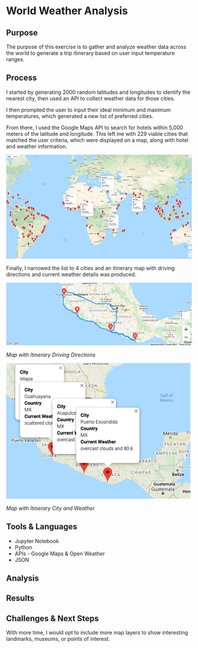 # World Weather Analysis

## Purpose

The purpose of this exercise is to gather and analyze weather data across the world to generate a trip itinerary based on user input temperature ranges.

## Process

I started by generating 2000 random latitudes and longitudes to identify the nearest city, then used an API to collect weather data for those cities.

I then prompted the user to input their ideal minimum and maximum temperatures, which generated a new list of preferred cities.

From there, I used the Google Maps API to search for hotels within 5,000 meters of the latitude and longitude. This left me with 229 viable cities that matched the user criteria, which were displayed on a map, along with hotel and weather information.

![Map with City Options](https://github.com/krockway/World_Weather_Analysis/blob/main/Vacation_Search/WeatherPy_vacation_map.png)

Finally, I narrowed the list to 4 cities and an itinerary map with driving directions and current weather details was produced.

![Map with Itinerary Driving Directions](https://github.com/krockway/World_Weather_Analysis/blob/main/Vacation_Itinerary/WeatherPy_travel_map.png)

<i>Map with Itinerary Driving Directions</i>

![Map with Itinerary City and Weather](https://github.com/krockway/World_Weather_Analysis/blob/main/Vacation_Itinerary/WeatherPy_travel_map_markers.png)

<i>Map with Itinerary City and Weather</i>

## Tools & Languages

* Jupyter Notebook
* Python
* APIs - Google Maps & Open Weather
* JSON

## Analysis

## Results

## Challenges & Next Steps

With more time, I would opt to include more map layers to show interesting landmarks, museums, or points of interest.